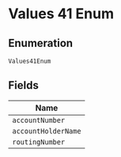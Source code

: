 
# Values 41 Enum

## Enumeration

`Values41Enum`

## Fields

| Name |
|  --- |
| `accountNumber` |
| `accountHolderName` |
| `routingNumber` |

